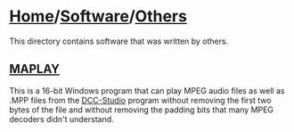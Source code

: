 # [Home](../..)/[Software](..)/[Others](.)
This directory contains software that was written by others.

## [MAPLAY](MPW190-5.ZIP)
This is a 16-bit Windows program that can play MPEG audio files as well as .MPP files from the [DCC-Studio](../Philips) program without removing the first two bytes of the file and without removing the padding bits that many MPEG decoders didn't understand.